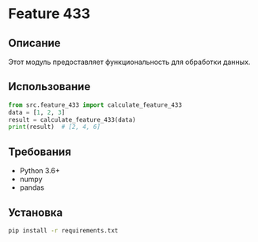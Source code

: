 # Feature 433
## Описание
Этот модуль предоставляет функциональность для обработки данных.
## Использование
```python
from src.feature_433 import calculate_feature_433
data = [1, 2, 3]
result = calculate_feature_433(data)
print(result)  # [2, 4, 6]
```
## Требования
- Python 3.6+
- numpy
- pandas
## Установка
```bash
pip install -r requirements.txt
```